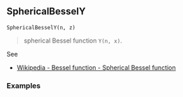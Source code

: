 ## SphericalBesselY

```
SphericalBesselY(n, z) 
```

>  spherical Bessel function `Y(n, x)`. 

See
* [Wikipedia - Bessel function - Spherical Bessel function](https://en.wikipedia.org/wiki/Bessel_function#Spherical_Bessel_functions)

### Examples
 